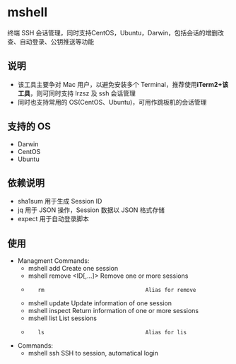 # mshell
终端 SSH 会话管理，同时支持CentOS，Ubuntu，Darwin，包括会话的增删改查、自动登录、公钥推送等功能

## 说明
- 该工具主要争对 Mac 用户，以避免安装多个 Terminal，推荐使用**iTerm2+该工具**，则可同时支持 lrzsz 及 ssh 会话管理
- 同时也支持常用的 OS(CentOS、Ubuntu)，可用作跳板机的会话管理

## 支持的 OS
- Darwin
- CentOS
- Ubuntu

## 依赖说明
- sha1sum       用于生成 Session ID
- jq            用于 JSON 操作，Session 数据以 JSON 格式存储
- expect        用于自动登录脚本

## 使用
- Managment Commands:
  - mshell add                               Create one session
  - mshell remove <ID[,...]>                 Remove one or more sessions
  -        rm                                Alias for remove
  - mshell update <ID>                       Update information of one session
  - mshell inspect <ID>                      Return information of one or more sessions
  - mshell list                              List sessions
  -        ls                                Alias for lis
- Commands:
  - mshell ssh <ID>                          SSH to session, automatical login

